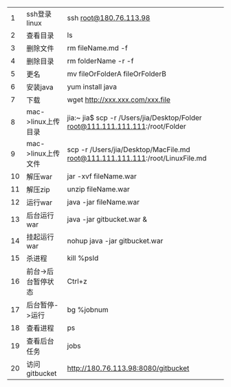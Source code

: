 |  |  |  |
| --- | --- | --- |
| 1 | ssh登录linux | ssh root@180.76.113.98 |
| 2 | 查看目录 | ls |
| 3 | 删除文件 | rm fileName.md -f |
| 4 | 删除目录 | rm folderName -r -f |
| 5 | 更名 | mv fileOrFolderA fileOrFolderB |
| 6 | 安装java | yum install java |
| 7 | 下载 | wget http://xxx.xxx.com/xxx.file |
| 8 | mac->linux上传目录 | jia:~ jia$ scp -r /Users/jia/Desktop/Folder root@111.111.111.111:/root/Folder |
| 9 | mac->linux上传文件 | scp -r /Users/jia/Desktop/MacFile.md root@111.111.111.111:/root/LinuxFile.md |
| 10 | 解压war | jar -xvf fileName.war |
| 11 | 解压zip | unzip fileName.war |
| 12 | 运行war | java -jar fileName.war |
| 13 | 后台运行war | java -jar gitbucket.war & |
| 14 | 挂起运行war | nohup java -jar gitbucket.war |
| 15 | 杀进程 | kill %psId |
| 16 | 前台->后台暂停状态 | Ctrl+z |
| 17 | 后台暂停->运行 | bg %jobnum |
| 18 | 查看进程 | ps |
| 19 | 查看后台任务 | jobs |
| 20 | 访问gitbucket | http://180.76.113.98:8080/gitbucket |
